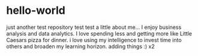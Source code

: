 # hello-world
just another test repository
test test a little about me...
I enjoy business analysis and data analytics.
I love spending less and getting more like Little Caesars pizza for dinner.
i love using my intelligence to invest time into others and broaden my learning horizon.
adding things :)
x2
